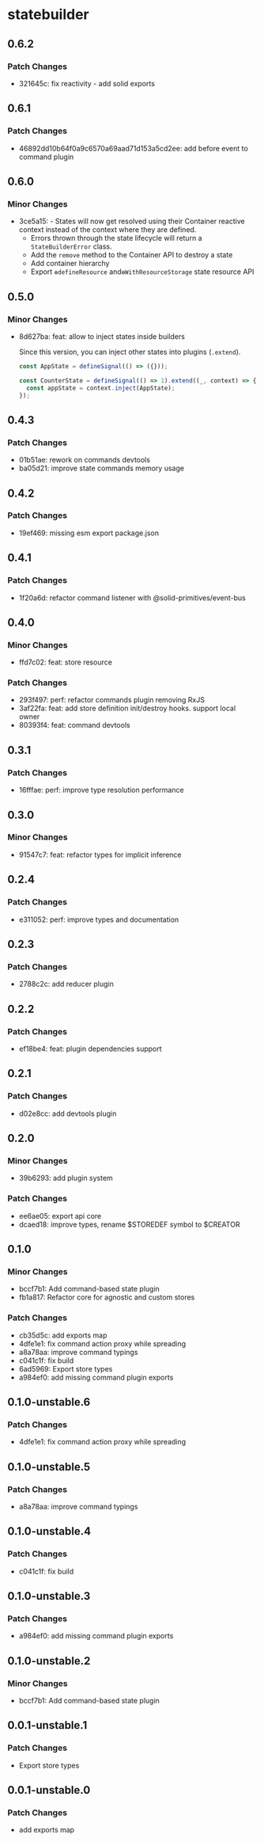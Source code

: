 # statebuilder

## 0.6.2

### Patch Changes

- 321645c: fix reactivity - add solid exports

## 0.6.1

### Patch Changes

- 46892dd10b64f0a9c6570a69aad71d153a5cd2ee: add before event to command plugin

## 0.6.0

### Minor Changes

- 3ce5a15: - States will now get resolved using their Container reactive context instead of the context where they are defined.
  - Errors thrown through the state lifecycle will return a `StateBuilderError` class.
  - Add the `remove` method to the Container API to destroy a state
  - Add container hierarchy
  - Export `ɵdefineResource` and`ɵWithResourceStorage` state resource API

## 0.5.0

### Minor Changes

- 8d627ba: feat: allow to inject states inside builders

  Since this version, you can inject other states into plugins (`.extend`).

  ```ts
  const AppState = defineSignal(() => ({}));

  const CounterState = defineSignal(() => 1).extend((_, context) => {
    const appState = context.inject(AppState);
  });
  ```

## 0.4.3

### Patch Changes

- 01b51ae: rework on commands devtools
- ba05d21: improve state commands memory usage

## 0.4.2

### Patch Changes

- 19ef469: missing esm export package.json

## 0.4.1

### Patch Changes

- 1f20a6d: refactor command listener with @solid-primitives/event-bus

## 0.4.0

### Minor Changes

- ffd7c02: feat: store resource

### Patch Changes

- 293f497: perf: refactor commands plugin removing RxJS
- 3af22fa: feat: add store definition init/destroy hooks. support local owner
- 80393f4: feat: command devtools

## 0.3.1

### Patch Changes

- 16fffae: perf: improve type resolution performance

## 0.3.0

### Minor Changes

- 91547c7: feat: refactor types for implicit inference

## 0.2.4

### Patch Changes

- e311052: perf: improve types and documentation

## 0.2.3

### Patch Changes

- 2788c2c: add reducer plugin

## 0.2.2

### Patch Changes

- ef18be4: feat: plugin dependencies support

## 0.2.1

### Patch Changes

- d02e8cc: add devtools plugin

## 0.2.0

### Minor Changes

- 39b6293: add plugin system

### Patch Changes

- ee6ae05: export api core
- dcaed18: improve types, rename $STOREDEF symbol to $CREATOR

## 0.1.0

### Minor Changes

- bccf7b1: Add command-based state plugin
- fb1a817: Refactor core for agnostic and custom stores

### Patch Changes

- cb35d5c: add exports map
- 4dfe1e1: fix command action proxy while spreading
- a8a78aa: improve command typings
- c041c1f: fix build
- 6ad5969: Export store types
- a984ef0: add missing command plugin exports

## 0.1.0-unstable.6

### Patch Changes

- 4dfe1e1: fix command action proxy while spreading

## 0.1.0-unstable.5

### Patch Changes

- a8a78aa: improve command typings

## 0.1.0-unstable.4

### Patch Changes

- c041c1f: fix build

## 0.1.0-unstable.3

### Patch Changes

- a984ef0: add missing command plugin exports

## 0.1.0-unstable.2

### Minor Changes

- bccf7b1: Add command-based state plugin

## 0.0.1-unstable.1

### Patch Changes

- Export store types

## 0.0.1-unstable.0

### Patch Changes

- add exports map
